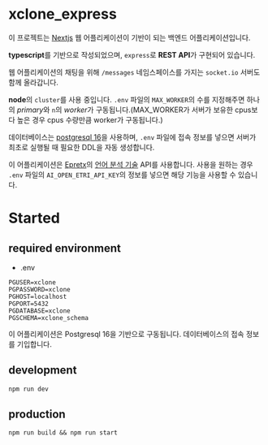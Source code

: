 # xclone_express

이 프로젝트는 [Nextjs](https://github.com/seodevv/xclone) 웹 어플리케이션이 기반이 되는 백엔드 어플리케이션입니다.

**typescript**를 기반으로 작성되었으며, `express`로 **REST API**가 구현되어 있습니다.

웹 어플리케이션의 채팅을 위해 `/messages` 네임스페이스를 가지는 `socket.io` 서버도 함께 올라갑니다.

**node**의 `cluster`를 사용 중입니다. `.env` 파일의 `MAX_WORKER`의 수를 지정해주면 하나의 *primary*와 `n`의 *worker*가 구동됩니다.(MAX_WORKER가 서버가 보유한 cpus보다 높은 경우 cpus 수량만큼 worker가 구동됩니다.)

데이터베이스는 [postgresql 16](https://www.postgresql.org/)을 사용하며, `.env` 파일에 접속 정보를 넣으면 서버가 최초로 실행될 때 필요한 DDL을 자동 생성합니다.

이 어플리케이션은 [Epretx](https://epretx.etri.re.kr/)의 [언어 분석 기술](https://epretx.etri.re.kr/apiDetail?id=2) API를 사용합니다. 사용을 원하는 경우 `.env` 파일의 `AI_OPEN_ETRI_API_KEY`의 정보를 넣으면 해당 기능을 사용할 수 있습니다.

# Started

## required environment

- .env

```
PGUSER=xclone
PGPASSWORD=xclone
PGHOST=localhost
PGPORT=5432
PGDATABASE=xclone
PGSCHEMA=xclone_schema
```

이 어플리케이션은 Postgresql 16을 기반으로 구동됩니다. 데이터베이스의 접속 정보를 기입합니다.

## development

```bash
npm run dev
```

## production

```
npm run build && npm run start
```
